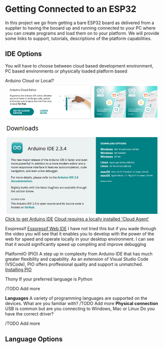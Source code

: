 # Getting Connected to an ESP32

In this project we go from getting a bare ESP32 board as delivered from a supplier to having the booard up and running connected to your PC where you can create programs and load them on to your platform.
We will provide some links to support, tutorials, descriptions of the platform capabilities.

## IDE Options

You will have to choose between cloud based development environment, PC based environments or physically loaded platform based

Arduino Cloud or Local?
![Arduino IDE](Documentation/ArduinoIDE.png)
[Click to get Arduino IDE](https://www.arduino.cc/en/software)
[Cloud requires a locally installed 'Cloud Agent'](https://cloud.arduino.cc/download-agent)

Esspressif 
[Esspressif Web IDE](https://developer.espressif.com/blog/accelerate-your-iot-development-with-the-espressif-webide/)
I have not tried this but if you wade through the video you will see that it enables you to develop with the power of the web for speed and operate locally in your desktop environment.  I can see that it would significantly speed up compiling and improve debugging

PlatformIO (PIO)
A step up in complexity from Arduino IDE that has much greater flexibility and capability.  As an extension of Visual Studio Code (VSCode), PIO offers proffesional quality and support is unmatched.
[Installing PIO](https://docs.platformio.org/en/latest/integration/ide/vscode.html#quick-start)

Thony
If your preferred language is Python

/TODO Add more

**Languages**
A variety of programming languages are supported on the devices.  What are you familiar with?
/TODO Add more
**Physical connection**
USB is common but are you connecting to Windows, Mac or Linux
Do you have the correct driver?

/TODO Add more

## Language Options
